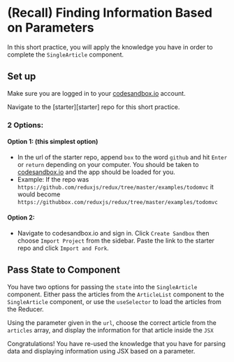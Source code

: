 # (Recall) Finding Information Based on Parameters

In this short practice, you will apply the knowledge you have in order to
complete the `SingleArticle` component.


## Set up

Make sure you are logged in to your [codesandbox.io][code-sandbox] account.

Navigate to the [starter][starter] repo for this short practice.

### 2 Options:

#### Option 1: (this simplest option)

- In the url of the starter repo, append `box` to the word `github` and hit
  `Enter` or `return` depending on your computer. You should be taken to
  [codesandbox.io][code-sandbox] and the app should be loaded for you.
- Example: If the repo was
  `https://github.com/reduxjs/redux/tree/master/examples/todomvc` it would
  become `https://githubbox.com/reduxjs/redux/tree/master/examples/todomvc`

#### Option 2:

- Navigate to codesandbox.io and sign in. Click `Create Sandbox` then choose
 `Import Project` from the sidebar. Paste the link to the starter repo and
 click `Import and Fork`.

## Pass State to Component

You have two options for passing the `state` into the `SingleArticle` component.
Either pass the articles from the `ArticleList` component to the `SingleArticle`
component, or use the `useSelector` to load the articles from the Reducer. 

Using the parameter given in the `url`, choose the correct article from the
`articles` array, and display the information for that article inside the `JSX`


Congratulations! You have re-used the knowledge that you have for parsing data
and displaying information using JSX based on a parameter.   

[code-sandbox]:http://www.codesandbox.io